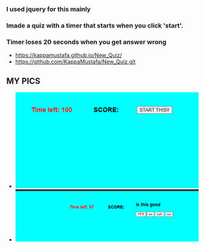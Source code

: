 ### I used jquery for this mainly
### Imade a quiz with a timer that starts when you click 'start'.
### Timer loses 20 seconds when you get answer wrong
* https://kappamustafa.github.io/New_Quiz/
* https://github.com/KappaMustafa/New_Quiz.git

## MY PICS
* ![quiz](./assets/quizRemake.png)
* ![quiz](./assets/quizRemake2.png)

